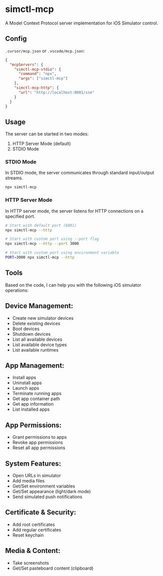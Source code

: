 # simctl-mcp

A Model Context Protocol server implementation for iOS Simulator control.

## Config

`.cursor/mcp.json` or `.vscode/mcp.json`:

```json
{
  "mcpServers": {
    "simctl-mcp-stdio": {
      "command": "npx",
      "args": ["simctl-mcp"]
    },
    "simctl-mcp-http": {
      "url": "http://localhost:8081/sse"
    }
  }
}
```

## Usage

The server can be started in two modes:

1. HTTP Server Mode (default)
2. STDIO Mode

### STDIO Mode

In STDIO mode, the server communicates through standard input/output streams.

```bash
npx simctl-mcp
```

### HTTP Server Mode

In HTTP server mode, the server listens for HTTP connections on a specified port.

```bash
# Start with default port (8081)
npx simctl-mcp --http

# Start with custom port using --port flag
npx simctl-mcp --http --port 3000

# Start with custom port using environment variable
PORT=3000 npx simctl-mcp --http
```

## Tools

Based on the code, I can help you with the following iOS simulator operations:

## Device Management:
- Create new simulator devices
- Delete existing devices
- Boot devices
- Shutdown devices
- List all available devices
- List available device types
- List available runtimes

## App Management:
- Install apps
- Uninstall apps
- Launch apps
- Terminate running apps
- Get app container path
- Get app information
- List installed apps

## App Permissions:
- Grant permissions to apps
- Revoke app permissions
- Reset all app permissions

## System Features:
- Open URLs in simulator
- Add media files
- Get/Set environment variables
- Get/Set appearance (light/dark mode)
- Send simulated push notifications

## Certificate & Security:
- Add root certificates
- Add regular certificates
- Reset keychain

## Media & Content:
- Take screenshots
- Get/Set pasteboard content (clipboard)
